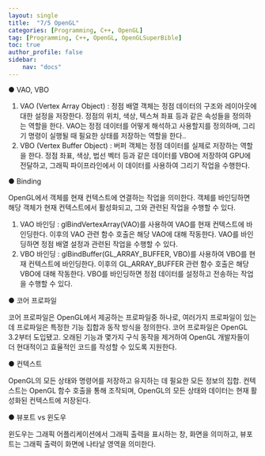 ```yaml
---
layout: single
title:  "7/5 OpenGL"
categories: [Programming, C++, OpenGL]
tag: [Programming, C++, OpenGL, OpenGLSuperBible]
toc: true
author_profile: false
sidebar:
    nav: "docs"
---
```


● VAO, VBO 

1. VAO (Vertex Array Object) : 정점 배열 객체는 정점 데이터의 구조와 레이아웃에 대한 설정을 저장한다. 정점의 위치, 색상, 텍스쳐 좌표 등과 같은 속성들을 정의하는 역할을 한다. VAO는 정점 데이터를 어떻게 해석하고 사용할지를 정의하며, 그리기 명령이 실행될 때 필요한 상태를 저장하는 역할을 한다..
2. VBO (Vertex Buffer Object) : 버퍼 객체는 정점 데이터를 실제로 저장하는 역할을 한다. 정점 좌표, 색상, 법선 벡터 등과 같은 데이터를 VBO에 저장하여 GPU에 전달하고, 그래픽 파이프라인에서 이 데이터를 사용하여 그리기 작업을 수행한다.



● Binding

OpenGL에서 객체를 현재 컨텍스트에 연결하는 작업을 의미한다. 객체를 바인딩하면 해당 객체가 현재 컨텍스트에서 활성화되고, 그와 관련된 작업을 수행할 수 있다.

1. VAO 바인딩 : glBindVertexArray(VAO)를 사용하여 VAO를 현재 컨텍스트에 바인딩한다. 이후의 VAO 관련 함수 호출은 해당 VAO에 대해 작동한다. VAO를 바인딩하면 정점 배열 설정과 관련된 작업을 수행할 수 있다.
2. VBO 바인딩 : glBindBuffer(GL_ARRAY_BUFFER, VBO)를 사용하여 VBO를 현재 컨텍스트에 바인딩한다. 이후의 GL_ARRAY_BUFFER 관련 함수 호출은 해당 VBO에 대해 작동한다. VBO를 바인딩하면 정점 데이터를 설정하고 전송하는 작업을 수행할 수 있다.



● 코어 프로파일

코어 프로파일은 OpenGL에서 제공하는 프로파일중 하나로, 여러가지 프로파일이 있는데 프로파일은 특정한 기능 집합과 동작 방식을 정의한다. 코어 프로파일은 OpenGL 3.2부터 도입됐고. 오래된 기능과 몇가지 구식 동작을 제거하여 OpenGL 개발자들이 더 현대적이고 효율적인 코드를 작성할 수 있도록 지원한다.



● 컨텍스트

OpenGL의 모든 상태와 명령어를 저장하고 유지하는 데 필요한 모든 정보의 집합. 컨텍스트는 OpenGL 함수 호출을 통해 조작되며, OpenGL의 모든 상태와 데이터는 현재 활성화된 컨텍스트에 저장된다.



● 뷰포트 vs 윈도우

윈도우는 그래픽 어플리케이션에서 그래픽 출력을 표시하는 창, 화면을 의미하고, 뷰포트는 그래픽 출력이 화면에 나타날 영역을 의미한다.
